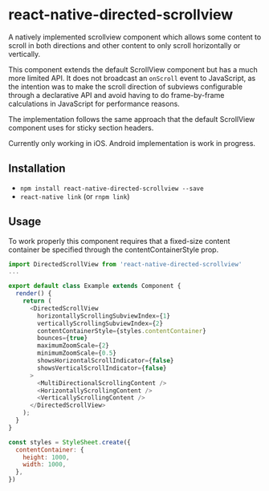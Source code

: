 # react-native-directed-scrollview
A natively implemented scrollview component which allows some content to scroll in both directions and other content to only scroll horizontally or vertically.

This component extends the default ScrollView component but has a much more limited API. It does not broadcast an `onScroll` event to JavaScript, as the intention was to make the scroll direction of subviews configurable through a declarative API and avoid having to do frame-by-frame calculations in JavaScript for performance reasons.

The implementation follows the same approach that the default ScrollView component uses for sticky section headers.

Currently only working in iOS. Android implementation is work in progress.

## Installation

- `npm install react-native-directed-scrollview --save`
- `react-native link` (or `rnpm link`)

## Usage

To work properly this component requires that a fixed-size content container be specified through the contentContainerStyle prop.

```javascript
import DirectedScrollView from 'react-native-directed-scrollview'
...

export default class Example extends Component {
  render() {
    return (
      <DirectedScrollView
        horizontallyScrollingSubviewIndex={1}
        verticallyScrollingSubviewIndex={2}
        contentContainerStyle={styles.contentContainer}     
        bounces={true}
        maximumZoomScale={2}
        minimumZoomScale={0.5}
        showsHorizontalScrollIndicator={false}
        showsVerticalScrollIndicator={false}
      >
        <MultiDirectionalScrollingContent />        
        <HorizontallyScrollingContent />  
        <VerticallyScrollingContent />  
      </DirectedScrollView>
    );
  }
}

const styles = StyleSheet.create({
  contentContainer: {
    height: 1000,
    width: 1000,
  },
})
```